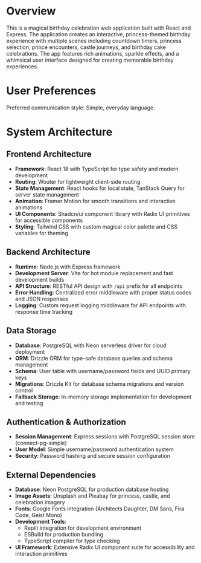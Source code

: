 # Overview

This is a magical birthday celebration web application built with React and Express. The application creates an interactive, princess-themed birthday experience with multiple scenes including countdown timers, princess selection, prince encounters, castle journeys, and birthday cake celebrations. The app features rich animations, sparkle effects, and a whimsical user interface designed for creating memorable birthday experiences.

# User Preferences

Preferred communication style: Simple, everyday language.

# System Architecture

## Frontend Architecture
- **Framework**: React 18 with TypeScript for type safety and modern development
- **Routing**: Wouter for lightweight client-side routing
- **State Management**: React hooks for local state, TanStack Query for server state management
- **Animation**: Framer Motion for smooth transitions and interactive animations
- **UI Components**: Shadcn/ui component library with Radix UI primitives for accessible components
- **Styling**: Tailwind CSS with custom magical color palette and CSS variables for theming

## Backend Architecture
- **Runtime**: Node.js with Express framework
- **Development Server**: Vite for hot module replacement and fast development builds
- **API Structure**: RESTful API design with `/api` prefix for all endpoints
- **Error Handling**: Centralized error middleware with proper status codes and JSON responses
- **Logging**: Custom request logging middleware for API endpoints with response time tracking

## Data Storage
- **Database**: PostgreSQL with Neon serverless driver for cloud deployment
- **ORM**: Drizzle ORM for type-safe database queries and schema management
- **Schema**: User table with username/password fields and UUID primary keys
- **Migrations**: Drizzle Kit for database schema migrations and version control
- **Fallback Storage**: In-memory storage implementation for development and testing

## Authentication & Authorization
- **Session Management**: Express sessions with PostgreSQL session store (connect-pg-simple)
- **User Model**: Simple username/password authentication system
- **Security**: Password hashing and secure session configuration

## External Dependencies
- **Database**: Neon PostgreSQL for production database hosting
- **Image Assets**: Unsplash and Pixabay for princess, castle, and celebration imagery
- **Fonts**: Google Fonts integration (Architects Daughter, DM Sans, Fira Code, Geist Mono)
- **Development Tools**: 
  - Replit integration for development environment
  - ESBuild for production bundling
  - TypeScript compiler for type checking
- **UI Framework**: Extensive Radix UI component suite for accessibility and interaction primitives